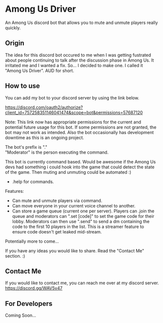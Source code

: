 # Among Us Driver
An Among Us discord bot that allows you to mute and unmute players really quickly.

Origin
-----------

The idea for this discord bot occured to me when I was getting fustrated about people continuing to talk after the discussion phase in Among Us. It irritated me and I wanted a fix. So... I decided to make one. I called it "Among Us Driver". AUD for short.

How to use
-----------
You can add my bot to your discord server by using the link below.

https://discord.com/oauth2/authorize?client_id=757258351146041474&scope=bot&permissions=57687120

Note: This link now has appropriate permissions for the current and potential future usage for this bot. If some permissions are not granted, the bot may not work as intended. Also the bot occasionally has development downtime as this is an ongoing project.

The bot's prefix is "."  
"Moderator" is the person executing the command.

This bot is currently command based. Would be awesome if the Among Us devs had something i could hook into the game that could detect the state of the game. Then muting and unmuting could be automated :)

* .help for commands.

Features:
* Can mute and unmute players via command.
* Can move everyone in your current voice channel to another.
* Can store a game queue (current one per server). Players can .join the queue and moderators can ".set [code]" to set the game code for their lobby. Moderators can then use ".send" to send a dm containing the code to the first 10 players in the list. This is a streamer feature to ensure code doesn't get leaked mid-stream.

Potentially more to come...

If you have any ideas you would like to share. Read the "Contact Me" section. :)

Contact Me
-----------
If you would like to contact me, you can reach me over at my discord server. https://discord.gg/WAV5v47

For Developers
-----------
Coming Soon...
